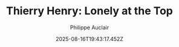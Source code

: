 ---
title: "Thierry Henry: Lonely at the Top"
date: "2025-08-16T19:43:17.452Z"
author: "Philippe Auclair"
read_year: "NO"
recommendation: '3'
url: /bookshelf/thierry-henry-lonely-at-the-top
---